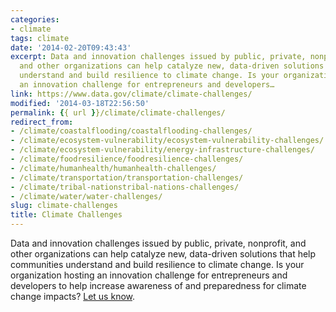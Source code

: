 ```yaml
---
categories:
- climate
tags: climate
date: '2014-02-20T09:43:43'
excerpt: Data and innovation challenges issued by public, private, nonprofit,
  and other organizations can help catalyze new, data-driven solutions that help communities
  understand and build resilience to climate change. Is your organization hosting
  an innovation challenge for entrepreneurs and developers…
link: https://www.data.gov/climate/climate-challenges/
modified: '2014-03-18T22:56:50'
permalink: {{ url }}/climate/climate-challenges/
redirect_from:
- /climate/coastalflooding/coastalflooding-challenges/
- /climate/ecosystem-vulnerability/ecosystem-vulnerability-challenges/
- /climate/ecosystem-vulnerability/energy-infrastructure-challenges/
- /climate/foodresilience/foodresilience-challenges/
- /climate/humanhealth/humanhealth-challenges/
- /climate/transportation/transportation-challenges/
- /climate/tribal-nationstribal-nations-challenges/
- /climate/water/water-challenges/
slug: climate-challenges
title: Climate Challenges
---
```


Data and innovation challenges issued by public, private, nonprofit, and other organizations can help catalyze new, data-driven solutions that help communities understand and build resilience to climate change. Is your organization hosting an innovation challenge for entrepreneurs and developers to help increase awareness of and preparedness for climate change impacts? [Let us know](http://www.data.gov/contact).
